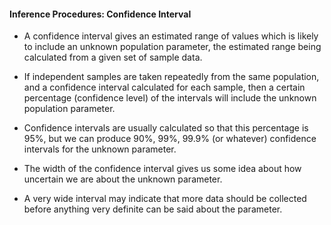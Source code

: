 #### Inference Procedures: Confidence Interval 
* A confidence interval gives an estimated range of values which is likely to include an unknown population parameter, the estimated range being calculated from a given set of sample data.

* If independent samples are taken repeatedly from the same population, and a confidence interval calculated for each sample, then a certain percentage (confidence level) of the intervals will include the unknown population parameter. 

* Confidence intervals are usually calculated so that this percentage is 95%, but we can produce 90%, 99%, 99.9% (or whatever) confidence intervals for the unknown parameter. 

* The width of the confidence interval gives us some idea about how uncertain we are about the unknown parameter. 

* A very wide interval may indicate that more data should be collected before anything very definite can be said about the parameter.
